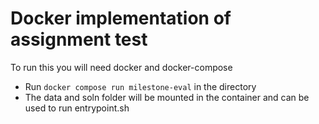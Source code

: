 # Docker implementation of assignment test
To run this you will need docker and docker-compose

- Run `docker compose run milestone-eval` in the directory
- The data and soln folder will be mounted in the container and can be used to run entrypoint.sh
